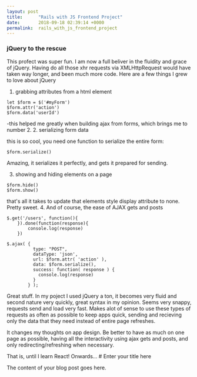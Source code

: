 ```yaml
---
layout: post
title:      "Rails with JS Frontend Project"
date:       2018-09-18 02:39:14 +0000
permalink:  rails_with_js_frontend_project
---
```


### jQuery to the rescue

This profect was super fun. I am now a full beliver in the fluidity and grace of jQuery. Having do all those xhr requests via XMLHttpRequest would have taken way longer, and been much more code. Here are a few things I grew to love about jQuery
1. grabbing attributes from a html element
```
let $form = $('#myForm')
$form.attr('action')
$form.data('userId')
```
-this helped me greatly when building ajax from forms, which brings me to number 2.
2. serializing form data

this is so cool, you need one function to serialize the entire form:
```
$form.serialize()
```
Amazing, it serializes it perfectly, and gets it prepared for sending.

3. showing and hiding elements on a page
```
$form.hide()
$form.show()
```
that's all it takes to update that elements style display attribute to none. Pretty sweet. 
4. And of course, the ease of AJAX gets and posts
```
$.get('/users', function(){
	}).done(function(response){
		console.log(response)
	})

$.ajax( {
	      type: "POST",
	      dataType: 'json',
	      url: $form.attr( 'action' ),
	      data: $form.serialize(),
	      success: function( response ) {
	        console.log(response)
	      }
	    } );
```
Great stuff. In my poject I used jQuery a ton, it becomes very fluid and second nature very quickly, great syntax in my opinion. Seems very snappy, requests send and load very fast. Makes alot of sense to use these types of requests as often as possible to keep apps quick, sending and recieving only the data that they need instead of entire page refreshes.

It changes my thoughts on app design. Be better to have as much on one page as possible, having all the interactivity using ajax gets and posts, and only redirecting/refreshing when necessary.

That is, until I learn React! Onwards... # Enter your title here

The content of your blog post goes here.
